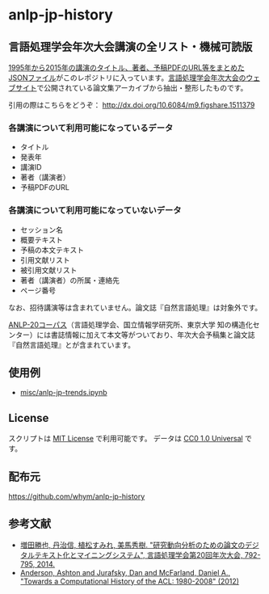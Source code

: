 # anlp-jp-history

## 言語処理学会年次大会講演の全リスト・機械可読版

[1995年から2015年の講演のタイトル、著者、予稿PDFのURL等をまとめたJSONファイル](resources/anlp-jp-history.json)がこのレポジトリに入っています。[言語処理学会年次大会のウェブサイト](http://www.anlp.jp/guide/nenji.html)で公開されている論文集アーカイブから抽出・整形したものです。

引用の際はこちらをどうぞ： http://dx.doi.org/10.6084/m9.figshare.1511379

### 各講演について利用可能になっているデータ

* タイトル
* 発表年
* 講演ID
* 著者（講演者）
* 予稿PDFのURL

### 各講演について利用可能になっていないデータ

* セッション名
* 概要テキスト
* 予稿の本文テキスト
* 引用文献リスト
* 被引用文献リスト
* 著者（講演者）の所属・連絡先
* ページ番号

なお、招待講演等は含まれていません。論文誌『自然言語処理』は対象外です。

[ANLP-20コーパス](http://nlp20.nii.ac.jp/resources/)（言語処理学会、国立情報学研究所、東京大学 知の構造化センター）には書誌情報に加えて本文等がついており、年次大会予稿集と論文誌『自然言語処理』とが含まれています。

## 使用例

* [misc/anlp-jp-trends.ipynb](misc/anlp-jp-trends.ipynb)

## License

スクリプトは [MIT License](http://whym.mit-license.org/) で利用可能です。
データは [CC0 1.0 Universal](https://creativecommons.org/publicdomain/zero/1.0/) です。

## 配布元

https://github.com/whym/anlp-jp-history

## 参考文献

* [増田勝也, 丹治信, 植松すみれ, 美馬秀樹. "研究動向分析のための論文のデジタルテキスト化とマイニングシステム", 言語処理学会第20回年次大会, 792-795, 2014.](http://www.anlp.jp/proceedings/annual_meeting/2014/pdf_dir/E5-2.pdf)
* [Anderson, Ashton  and  Jurafsky, Dan  and  McFarland, Daniel A., "Towards a Computational History of the ACL: 1980-2008" (2012)](http://www.aclweb.org/anthology/W12-3202)
